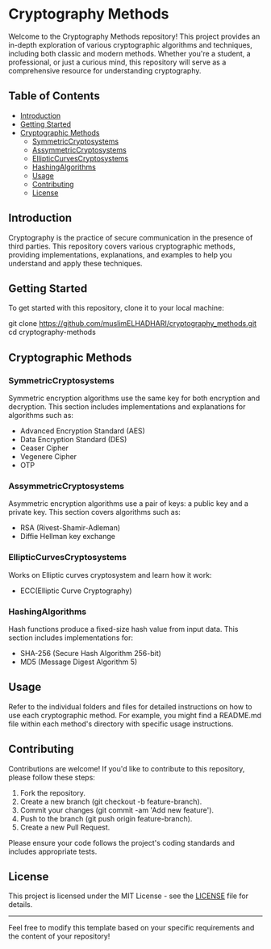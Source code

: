 # Cryptography Methods

Welcome to the Cryptography Methods repository! This project provides an in-depth exploration of various cryptographic algorithms and techniques, including both classic and modern methods. Whether you're a student, a professional, or just a curious mind, this repository will serve as a comprehensive resource for understanding cryptography.

## Table of Contents

- [Introduction](#introduction)
- [Getting Started](#getting-started)
- [Cryptographic Methods](#cryptographic-methods)
  - [SymmetricCryptosystems](#SymmetricCryptosystems)
  - [AssymmetricCryptosystems](#AssymmetricCryptosystems)
  - [EllipticCurvesCryptosystems](#EllipticCurvesCryptosystems)
  - [HashingAlgorithms](#HashingAlgorithms)
  - [Usage](#Usage)
  - [Contributing](#Contributing)
  - [License](#License)

## Introduction

Cryptography is the practice of secure communication in the presence of third parties. This repository covers various cryptographic methods, providing implementations, explanations, and examples to help you understand and apply these techniques.

## Getting Started

To get started with this repository, clone it to your local machine:

git clone https://github.com/muslimELHADHARI/cryptography_methods.git
cd cryptography-methods

## Cryptographic Methods

### SymmetricCryptosystems

Symmetric encryption algorithms use the same key for both encryption and decryption. This section includes implementations and explanations for algorithms such as:

- Advanced Encryption Standard (AES)
- Data Encryption Standard (DES)
- Ceaser Cipher
- Vegenere Cipher
- OTP

### AssymmetricCryptosystems

Asymmetric encryption algorithms use a pair of keys: a public key and a private key. This section covers algorithms such as:

- RSA (Rivest-Shamir-Adleman)
- Diffie Hellman key exchange

### EllipticCurvesCryptosystems

Works on Elliptic curves cryptosystem and learn how it work:

- ECC(Elliptic Curve Cryptography)
### HashingAlgorithms

Hash functions produce a fixed-size hash value from input data. This section includes implementations for:

- SHA-256 (Secure Hash Algorithm 256-bit)
- MD5 (Message Digest Algorithm 5)


## Usage

Refer to the individual folders and files for detailed instructions on how to use each cryptographic method. For example, you might find a README.md file within each method's directory with specific usage instructions.

## Contributing

Contributions are welcome! If you'd like to contribute to this repository, please follow these steps:

1. Fork the repository.
2. Create a new branch (git checkout -b feature-branch).
3. Commit your changes (git commit -am 'Add new feature').
4. Push to the branch (git push origin feature-branch).
5. Create a new Pull Request.

Please ensure your code follows the project's coding standards and includes appropriate tests.

## License

This project is licensed under the MIT License - see the [LICENSE](LICENSE) file for details.

---

Feel free to modify this template based on your specific requirements and the content of your repository!
